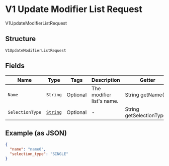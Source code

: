 
# V1 Update Modifier List Request

V1UpdateModifierListRequest

## Structure

`V1UpdateModifierListRequest`

## Fields

| Name | Type | Tags | Description | Getter |
|  --- | --- | --- | --- | --- |
| `Name` | `String` | Optional | The modifier list's name. | String getName() |
| `SelectionType` | [`String`](/doc/models/v1-update-modifier-list-request-selection-type.md) | Optional | - | String getSelectionType() |

## Example (as JSON)

```json
{
  "name": "name0",
  "selection_type": "SINGLE"
}
```

